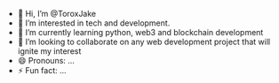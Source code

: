 - 👋 Hi, I’m @ToroxJake
- 👀 I’m interested in tech and development.
- 🌱 I’m currently learning python, web3 and blockchain development
- 💞️ I’m looking to collaborate on any web development project that will ignite my interest
- 😄 Pronouns: ...
- ⚡ Fun fact: ...

<!---
ToroxJake/ToroxJake is a ✨ special ✨ repository because its `README.md` (this file) appears on your GitHub profile.
You can click the Preview link to take a look at your changes.
--->

